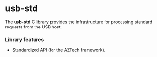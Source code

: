 
# usb-std

The **usb-std** C library provides the infrastructure for processing standard requests from the USB host.

### Library features

- Standardized API (for the AZTech framework).
